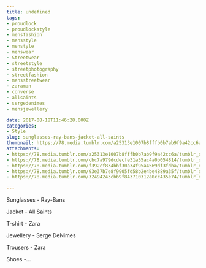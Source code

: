 ```yaml
---
title: undefined
tags:
- proudlock
- proudlockstyle
- mensfashion
- mensstyle
- menstyle
- menswear
- Streetwear
- streetstyle
- streetphotography
- streetfashion
- mensstreetwear
- zaraman
- converse
- allsaints
- sergedenimes
- mensjewellery

date: 2017-08-18T11:46:28.000Z
categories:
- Style
slug: sunglasses-ray-bans-jacket-all-saints
thumbnail: https://78.media.tumblr.com/a25313e1007b8fffb0b7ab9f9a42cc6a/tumblr_ouvq1g6T251rhrm24o3_1280.jpg
attachments:
- https://78.media.tumblr.com/a25313e1007b8fffb0b7ab9f9a42cc6a/tumblr_ouvq1g6T251rhrm24o3_1280.jpg
- https://78.media.tumblr.com/cbc7a979dcdecfe31a55ac4a0b054814/tumblr_ouvq1g6T251rhrm24o4_1280.jpg
- https://78.media.tumblr.com/f392cf834bbf30a34f95a4569df3fdba/tumblr_ouvq1g6T251rhrm24o5_1280.jpg
- https://78.media.tumblr.com/93e37b7e8f9905fd58b2e4be4889a35f/tumblr_ouvq1g6T251rhrm24o1_1280.jpg
- https://78.media.tumblr.com/32494243cbb9f843710312a0cc435e74/tumblr_ouvq1g6T251rhrm24o2_1280.jpg

---
```


Sunglasses - Ray-Bans 

  Jacket - All Saints 

  T-shirt - Zara 

  Jewellery - Serge DeNimes 

  Trousers - Zara 

  Shoes -...
